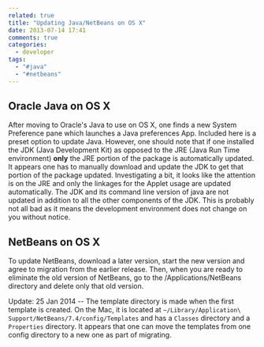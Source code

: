 ```yaml
---
related: true
title: "Updating Java/NetBeans on OS X"
date: 2013-07-14 17:41
comments: true
categories:
  - developer
tags:
  - "#java"
  - "#netbeans"
---
```

## Oracle Java on OS X

After moving to Oracle's Java to use on OS X, one finds a new System
Preference pane which launches a Java preferences App.  Included here is a
preset option to update Java.  However, one should note that if one installed
the JDK (Java Development Kit) as opposed to the JRE (Java Run Time
environment) **only** the JRE portion of the package is automatically updated.
It appears one has to manually download and update the JDK to get that portion
of the package updated.  Investigating a bit, it  looks like the attention is
on the JRE and only the linkages for the Applet usage are updated
automatically.  The JDK and its command line version of java are not updated
in addition to all the other components of the JDK.  This is probably not all
bad as it means the development environment does not change on you without
notice.

## NetBeans on OS X

To update NetBeans, download a later version, start the new version and agree
to migration from  the earlier release.  Then, when you are ready to eliminate
the old version of NetBeans, go to the /Applications/NetBeans directory and
delete only that old version.

Update:  25 Jan 2014 -- The template directory is made when the first
template is created.  On the Mac, it is located at `~/Library/Application\ Support/NetBeans/7.4/config/Templates`
and has a `Classes` directory and a `Properties` directory.  It appears that one can move the templates
from one config directory to a new one as part of migrating.
